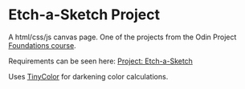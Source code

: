 # Etch-a-Sketch Project

A html/css/js canvas page. One of the projects from the Odin Project [Foundations course](https://www.theodinproject.com/paths/foundations/courses/foundations).

Requirements can be seen here: [Project: Etch-a-Sketch](https://www.theodinproject.com/lessons/foundations-etch-a-sketch)

Uses [TinyColor](https://bgrins.github.io/TinyColor/) for darkening color calculations.
